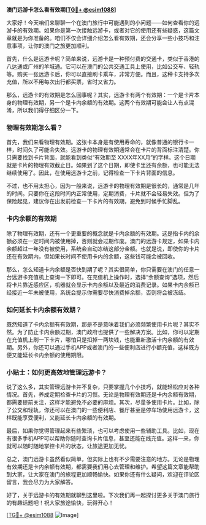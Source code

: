 **澳门远游卡怎么看有效期[[TG💪+ @esim1088](https://t.me/s/esim1088)]**

大家好！今天咱们来聊聊一个在澳门旅行中可能遇到的小问题——如何查看你的远游卡的有效期。如果你是第一次接触远游卡，或者对它的使用还有些疑惑，这篇文章就是为你准备的。咱们不仅会详细介绍怎么看有效期，还会分享一些小技巧和注意事项，让你的澳门之旅更加顺利。

首先，什么是远游卡呢？简单来说，远游卡是一种预付费的交通卡，类似于香港的八达通或广州的羊城通。它可以在澳门的公共交通工具上使用，比如公交车、轻轨等。购买一张远游卡后，你可以直接刷卡乘车，非常方便。而且，这种卡支持多次充值，所以不用每次出行都买票，省时又省力。

那么，远游卡的有效期是怎么回事呢？其实，远游卡有两个有效期：一个是卡片本身的物理有效期，另一个是卡内余额的有效期。这两个有效期可能会让人有点混淆，所以我们得仔细区分一下。

### 物理有效期怎么看？

首先，我们来看物理有效期。这张卡本身是有使用寿命的，就像普通的银行卡一样，时间久了可能会失效。远游卡的物理有效期通常会在卡片的背面标注清楚。你只需要找到卡片背面，就能看到类似“有效期至 XXXX年XX月”的字样。这个日期就是卡片的物理有效截止日。如果到了这个日期，即使卡里还有余额，也可能无法继续使用了。因此，在使用远游卡之前，记得检查一下卡片背面的信息。

不过，也不用太担心，因为一般来说，远游卡的物理有效期是很长的，通常是几年的时间。只要你在这段时间内正常使用，定期消费，卡片就不会轻易失效。但为了保险起见，建议你在出发前检查一下卡片的有效期，避免到时候手忙脚乱。

### 卡内余额的有效期

除了物理有效期，还有一个更重要的概念就是卡内余额的有效期。这是指卡内的余额必须在一定时间内被使用掉，否则就会过期作废。澳门的远游卡规定，如果卡内余额超过一年没有被使用，系统会自动冻结这部分金额。也就是说，即使你的卡片还在有效期内，但如果长时间不使用卡内的余额，这些钱可能会被回收。

那么，怎么知道卡内余额是否快到期了呢？其实很简单，你只需要在澳门的任意一台远游卡充值机上查询一下即可。在充值机上操作时，选择“余额查询”选项，然后将卡片靠近感应区，机器就会显示卡内余额以及最近的消费记录。如果卡内余额已经接近一年未被使用，系统会提示你需要尽快消费掉余额，否则将会被冻结。

### 如何延长卡内余额有效期？

既然知道了卡内余额有有效期，那是不是意味着我们必须频繁使用卡片呢？其实不然。为了防止卡内余额过期，澳门政府也提供了一些解决方案。比如，你可以定期在充值机上刷一下卡片，哪怕只是扣掉一两块钱，也能重新激活卡内余额的有效期。另外，你还可以通过手机APP或者澳门的一些便利店进行小额充值，这样既方便又能延长卡内余额的使用期限。

### 小贴士：如何更高效地管理远游卡？

说了这么多，其实管理远游卡并不复杂，只要掌握几个小技巧，就能轻松应对各种情况。首先，养成定期检查卡片的习惯。无论是物理有效期还是卡内余额有效期，都需要提前关注，这样才能避免不必要的麻烦。其次，尽量多使用卡片。比如，除了公交和轻轨，你还可以在澳门的一些便利店、餐厅甚至是停车场使用远游卡，这样既能享受便利，又能延长卡内余额的有效期。

最后，如果你觉得管理起来有些繁琐，也可以考虑使用一些辅助工具。比如，现在有很多手机APP可以帮助你随时查询卡片信息，甚至还能在线充值。这样一来，你就可以随时随地掌控卡片的状态，让旅途更加无忧。

总之，澳门远游卡虽然看似简单，但实际上也有不少需要注意的地方。无论是物理有效期还是卡内余额有效期，都需要我们用心去管理和维护。希望这篇文章能帮助到大家，让大家在澳门的旅程更加顺畅愉快。如果你还有什么疑问，欢迎在评论区留言，我会尽力为大家解答。

好了，关于远游卡的有效期就聊到这里啦。下次我们再一起探讨更多关于澳门旅行的有趣话题吧！祝大家旅途愉快，玩得开心！

[[TG💪+ @esim1088](https://t.me/s/esim1088) ![Image](https://i.postimg.cc/4NQfJmqS/Snipaste-2025-05-13-00-14-12.png)]